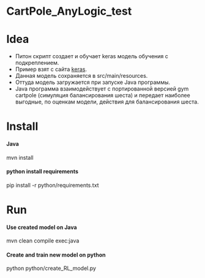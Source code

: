 <h1>CartPole_AnyLogic_test</h1>

<h1>Idea</h1>

*  Питон скрипт создает и обучает keras модель обучения с подкреплением.
*  Пример взят с сайта [keras](https://keras.io/examples/rl/actor_critic_cartpole/).
*  Данная модель сохраняется в src/main/resources.
*  Оттуда модель загружается при запуске Java программы.
*  Java программа взаимодействует с портированной версией gym cartpole (симуляция балансирования шеста) и передает
наиболее выгодные, по оценкам модели, действия для балансирования шеста. 
 

<h1>Install</h1>
<h4>Java</h4>
mvn install
<h4>python install requirements</h4>
pip install -r python/requirements.txt

<h1>Run</h1>
<h4>Use created model on Java</h4>
mvn clean compile exec:java
<h4>Create and train new model on python</h4>
python python/create_RL_model.py
